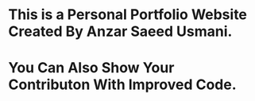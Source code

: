 # This is a Personal Portfolio Website Created By Anzar Saeed Usmani.
# You Can Also Show Your Contributon With Improved Code.
